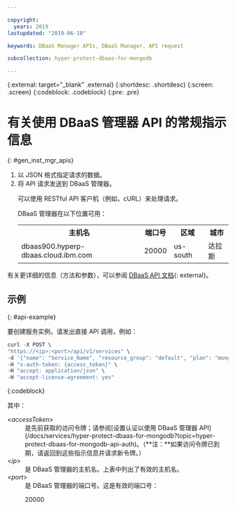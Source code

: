 ```yaml
---

copyright:
  years: 2019
lastupdated: "2019-06-10"

keywords: DBaaS Manager APIs, DBaaS Manager, API request

subcollection: hyper-protect-dbaas-for-mongodb

---
```


{:external: target="_blank" .external}
{:shortdesc: .shortdesc}
{:screen: .screen}
{:codeblock: .codeblock}
{:pre: .pre}


# 有关使用 DBaaS 管理器 API 的常规指示信息
{: #gen_inst_mgr_apis}
<ol>
<li>以 JSON 格式指定请求的数据。
</li>
<li>将 API 请求发送到 DBaaS 管理器。
<p>可以使用 RESTful API 客户机（例如，cURL）来处理请求。
</p>
<p>DBaaS 管理器在以下位置可用：
<table>
  <tr>
    <th> 主机名</th>
    <th> 端口号</th>
    <th> 区域</th>
    <th> 城市</th>
  </tr>
  <tr>
    <td> dbaas900.hyperp-dbaas.cloud.ibm.com</td>
    <td> 20000 </td>
    <td> us-south </td>
    <td> 达拉斯</td>
  </tr>
</table>
</p>	 
</li>
</ol>

有关更详细的信息（方法和参数），可以参阅 [DBaaS API 文档](https://{DomainName}/apidocs/hyperp-dbaas){: external}。


## 示例
{: #api-example}

要创建服务实例，请发出直接 API 调用，例如：

```javascript
curl -X POST \
"https://<ip>:<port>/api/v1/services" \
-d '{"name": "Service_Name", "resource_group": "default", "plan": "mongodb-free", "admin_name": "admin", "password": "passw0rd_for_adm"}'
-H "x-auth-token: {access_token}" \
-H "accept: application/json" \
-H "accept-license-agreement: yes"
```
{:codeblock}

其中：
<dl>
<dt> &lt;<em>accessToken</em>&gt;</dt>
<dd>是先前获取的访问令牌；请参阅[设置认证以使用 DBaaS 管理器 API](/docs/services/hyper-protect-dbaas-for-mongodb?topic=hyper-protect-dbaas-for-mongodb-api-auth)。（**注：**如果访问令牌已到期，请返回到这些指示信息并请求新令牌。）</dd>
<dt> &lt;<em>ip</em>&gt;</dt>
<dd>是 DBaaS 管理器的主机名。上表中列出了有效的主机名。</dd>
<dt> &lt;<em>port</em>&gt;</dt>
<dd>是 DBaaS 管理器的端口号。这是有效的端口号：<p>20000</p>
</dd>
</dl>
